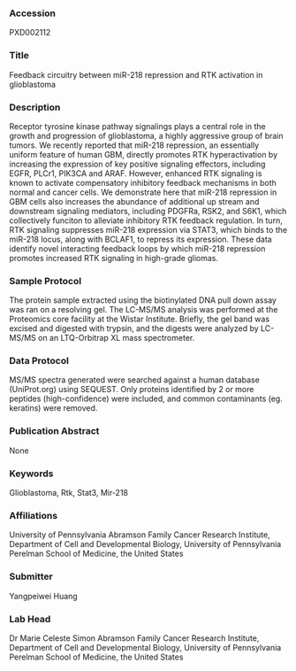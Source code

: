 ### Accession
PXD002112

### Title
Feedback circuitry between miR-218 repression and RTK activation in glioblastoma

### Description
Receptor tyrosine kinase pathway signalings plays a central role in the growth and progression of glioblastoma, a highly aggressive group of brain tumors. We recently reported that miR-218 repression, an essentially uniform feature of human GBM, directly promotes RTK hyperactivation by increasing the expression of key positive signaling effectors, including EGFR, PLCr1, PIK3CA and ARAF. However, enhanced RTK signaling is known to activate compensatory inhibitory feedback mechanisms in both normal and cancer cells. We demonstrate here that miR-218 repression in GBM cells also increases the abundance of additional up stream and downstream signaling mediators, including PDGFRa, RSK2, and S6K1, which collectively funciton to alleviate inhibitory RTK feedback regulation. In turn, RTK signaling suppresses miR-218 expression via STAT3, which binds to the miR-218 locus, along with BCLAF1, to repress its expression. These data identify novel interacting feedback loops by which miR-218 repression promotes increased RTK signaling in high-grade gliomas.

### Sample Protocol
The protein sample extracted using the biotinylated DNA pull down assay was ran on a resolving gel. The LC-MS/MS analysis was performed at the Proteomics core facility at the Wistar Institute. Briefly, the gel band was excised and digested with trypsin, and the digests were analyzed by LC-MS/MS on an LTQ-Orbitrap XL mass spectrometer.

### Data Protocol
MS/MS spectra generated were searched against a human database (UniProt.org) using SEQUEST. Only proteins identified by 2 or more peptides (high-confidence) were included, and common contaminants (eg. keratins) were removed.

### Publication Abstract
None

### Keywords
Glioblastoma, Rtk, Stat3, Mir-218

### Affiliations
University of Pennsylvania
Abramson Family Cancer Research Institute, Department of Cell and Developmental Biology, University of Pennsylvania Perelman School of Medicine, the United States

### Submitter
Yangpeiwei Huang

### Lab Head
Dr Marie Celeste Simon
Abramson Family Cancer Research Institute, Department of Cell and Developmental Biology, University of Pennsylvania Perelman School of Medicine, the United States


